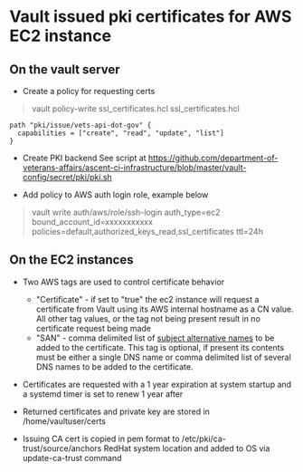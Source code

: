 # Vault issued pki certificates for AWS EC2 instance

## On the vault server
- Create a policy for requesting certs
> vault policy-write ssl_certificates.hcl ssl_certificates.hcl
```
path "pki/issue/vets-api-dot-gov" {
  capabilities = ["create", "read", "update", "list"]
}
```

- Create PKI backend
   See script at https://github.com/department-of-veterans-affairs/ascent-ci-infrastructure/blob/master/vault-config/secret/pki/pki.sh

- Add policy to AWS auth login role, example below
> vault write auth/aws/role/ssh-login auth_type=ec2 bound_account_id=xxxxxxxxxxx policies=default,authorized_keys_read,ssl_certificates ttl=24h

## On the EC2 instances

- Two AWS tags are used to control certificate behavior
  - "Certificate" - if set to "true" the ec2 instance will request a certificate from Vault using its AWS internal hostname as a CN value.
    All other tag values, or the tag not being present result in no certificate request being made
  - "SAN" - comma delimited list of [subject alternative names](https://tools.ietf.org/html/rfc3280#section-4.2.1.7) to be added to the certificate.
    This tag is optional, if present its contents must be either a single DNS name or comma delimited list of several DNS names to be added to the certificate.

- Certificates are requested with a 1 year expiration at system startup and a systemd timer is set to renew 1 year after

- Returned certificates and private key are stored in /home/vaultuser/certs

- Issuing CA cert is copied in pem format to /etc/pki/ca-trust/source/anchors RedHat system location and added to OS via update-ca-trust command
